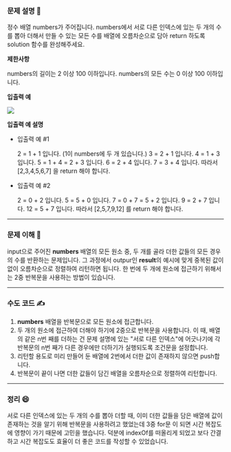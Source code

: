 ### **문제 설명 📖**

정수 배열 numbers가 주어집니다. numbers에서 서로 다른 인덱스에 있는 두 개의 수를 뽑아 더해서 만들 수 있는 모든 수를 배열에 오름차순으로 담아 return 하도록 solution 함수를 완성해주세요.

**제한사항**

numbers의 길이는 2 이상 100 이하입니다.
numbers의 모든 수는 0 이상 100 이하입니다.

**입출력 예**

![](https://images.velog.io/images/qmasem/post/4e646de3-bf40-4513-93ca-1f9ea3eb4a73/%E1%84%89%E1%85%B3%E1%84%8F%E1%85%B3%E1%84%85%E1%85%B5%E1%86%AB%E1%84%89%E1%85%A3%E1%86%BA%202021-02-08%20%E1%84%8B%E1%85%A9%E1%84%92%E1%85%AE%2010.55.54.png)

**입출력 예 설명**
- 입출력 예 #1

	2 = 1 + 1 입니다. (1이 numbers에 두 개 있습니다.)
3 = 2 + 1 입니다.
4 = 1 + 3 입니다.
5 = 1 + 4 = 2 + 3 입니다.
6 = 2 + 4 입니다.
7 = 3 + 4 입니다.
따라서 [2,3,4,5,6,7] 을 return 해야 합니다.
- 입출력 예 #2

	2 = 0 + 2 입니다.
5 = 5 + 0 입니다.
7 = 0 + 7 = 5 + 2 입니다.
9 = 2 + 7 입니다.
12 = 5 + 7 입니다.
따라서 [2,5,7,9,12] 를 return 해야 합니다.

***

### **문제 이해 🔑**

input으로 주어진 **numbers** 배열의 모든 원소 중, 두 개를 골라 더한 값들의 모든 경우의 수를 반환하는 문제입니다.
그 과정에서 outpur인 **result**의 예시에 맞게 중복된 값이 없이 오름차순으로 정렬하여 리턴하면 됩니다.
한 번에 두 개에 원소에 접근하기 위해서는 2중 반복문을 사용하는 방법이 있습니다.

***

### **수도 코드 ✍️**

1. **numbers** 배열을 반복문으로 모든 원소에 접근합니다.
2. 두 개의 원소에 접근하여 더해야 하기에 2중으로 반복문을 사용합니다.
이 때, 배열의 같은 n번 째를 더하는 건 문제 설명에 있는 "서로 다른 인덱스"에 어긋나기에 각 반복문의 n번 째가 다른 경우에만 더하기가 실행되도록 조건문을 설정합니다.
3. 리턴할 용도로 미리 만들어 둔 배열에 2번에서 더한 값이 존재하지 않으면 push합니다.
4. 반복문이 끝이 나면 더한 값들이 담긴 배열을 오름차순으로 정렬하여 리턴합니다.

***

### 정리 😄

서로 다른 인덱스에 있는 두 개의 수를 뽑아 더할 때, 이미 더한 값들을 담은 배열에 값이 존재하는 것을 알기 위해 반복문을 사용하려고 했었는데 3중 for문 이 되면 시간 복잡도에 영향이 가기 때문에 고민을 했습니다.
덕분에 indexOf를 떠올리게 되었고 보다 간결하고 시간 복잡도도 효율이 더 좋은 코드를 작성할 수 있었습니다.
